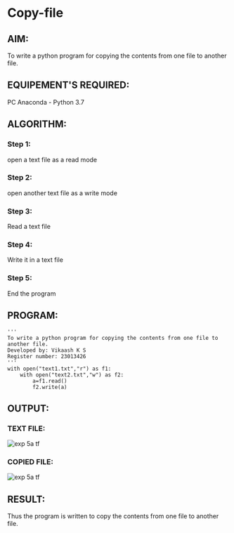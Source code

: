 # Copy-file
## AIM:
To write a python program for copying the contents from one file to another file.
## EQUIPEMENT'S REQUIRED: 
PC
Anaconda - Python 3.7
## ALGORITHM: 
### Step 1:
open a text file as a read mode
### Step 2:
open another text file as a write mode
### Step 3:
Read a text file
### Step 4:
Write it in a text file
### Step 5:
End the program
## PROGRAM:
```
'''
To write a python program for copying the contents from one file to another file.
Developed by: Vikaash K S
Register number: 23013426
'''
with open("text1.txt","r") as f1:
    with open("text2.txt","w") as f2:
        a=f1.read()
        f2.write(a)
```
## OUTPUT:

### TEXT FILE:
![exp 5a tf](https://github.com/Vikaash19/copy-file/assets/148514589/6d5fbc5e-7240-4fb0-a653-7015c602ada3)

### COPIED FILE:
![exp 5a tf](https://github.com/Vikaash19/copy-file/assets/148514589/1cb8f5c0-9355-43c9-bce3-69efe76ee145)

## RESULT:
Thus the program is written to copy the contents from one file to another file.
